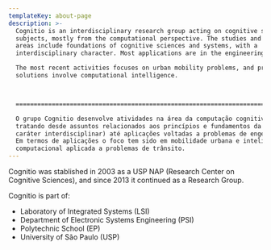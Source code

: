 ```yaml
---
templateKey: about-page
description: >-
  Cognitio is an interdisciplinary research group acting on cognitive science
  subjects, mostly from the computational perspective. The studies and research
  areas include foundations of cognitive sciences and systems, with a
  interdisciplinary character. Most applications are in the engineering fields.

  The most recent activities focuses on urban mobility problems, and proposed
  solutions involve computational intelligence.



  ======================================================================

  O grupo Cognitio desenvolve atividades na área da computação cognitiva,
  tratando desde assuntos relacionados aos princípios e fundamentos da área (com
  caráter interdisciplinar) até aplicações voltadas a problemas de engenharia.
  Em termos de aplicações o foco tem sido em mobilidade urbana e inteligência
  computacional aplicada a problemas de trânsito.
---
```

Cognitio was stablished in 2003 as a USP NAP (Research Center on Cognitive Sciences), and since 2013 it continued as a Research  Group.

Cognitio is part of:

* Laboratory of Integrated Systems (LSI)
* Department of Electronic Systems Engineering (PSI)
* Polytechnic School (EP)
* University of São Paulo (USP)
